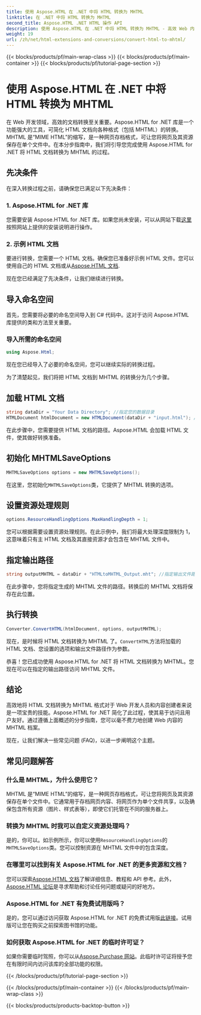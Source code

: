 ```yaml
---
title: 使用 Aspose.HTML 在 .NET 中将 HTML 转换为 MHTML
linktitle: 在 .NET 中将 HTML 转换为 MHTML
second_title: Aspose.HTML .NET HTML 操作 API
description: 使用 Aspose.HTML 在 .NET 中将 HTML 转换为 MHTML - 高效 Web 内容存档的分步指南。了解如何使用 Aspose.HTML for .NET 创建 MHTML 存档。
weight: 19
url: /zh/net/html-extensions-and-conversions/convert-html-to-mhtml/
---
```


{{< blocks/products/pf/main-wrap-class >}}
{{< blocks/products/pf/main-container >}}
{{< blocks/products/pf/tutorial-page-section >}}

# 使用 Aspose.HTML 在 .NET 中将 HTML 转换为 MHTML


在 Web 开发领域，高效的文档转换至关重要。Aspose.HTML for .NET 库是一个功能强大的工具，可简化 HTML 文档向各种格式（包括 MHTML）的转换。MHTML 是“MIME HTML”的缩写，是一种网页存档格式，可让您将网页及其资源保存在单个文件中。在本分步指南中，我们将引导您完成使用 Aspose.HTML for .NET 将 HTML 文档转换为 MHTML 的过程。

## 先决条件

在深入转换过程之前，请确保您已满足以下先决条件：

### 1. Aspose.HTML for .NET 库

您需要安装 Aspose.HTML for .NET 库。如果您尚未安装，可以从网站下载[这里](https://releases.aspose.com/html/net/)按照网站上提供的安装说明进行操作。

### 2. 示例 HTML 文档

要进行转换，您需要一个 HTML 文档。确保您已准备好示例 HTML 文件。您可以使用自己的 HTML 文档或从[Aspose.HTML 文档](https://reference.aspose.com/html/net/).

现在您已经满足了先决条件，让我们继续进行转换。

## 导入命名空间

首先，您需要将必要的命名空间导入到 C# 代码中。这对于访问 Aspose.HTML 库提供的类和方法至关重要。

### 导入所需的命名空间

```csharp
using Aspose.Html;
```

现在您已经导入了必要的命名空间，您可以继续实际的转换过程。

为了清楚起见，我们将把 HTML 文档到 MHTML 的转换分为几个步骤。

## 加载 HTML 文档

```csharp
string dataDir = "Your Data Directory"; //指定您的数据目录
HTMLDocument htmlDocument = new HTMLDocument(dataDir + "input.html"); //加载 HTML 文档
```

在此步骤中，您需要提供 HTML 文档的路径。Aspose.HTML 会加载 HTML 文件，使其做好转换准备。

## 初始化 MHTMLSaveOptions

```csharp
MHTMLSaveOptions options = new MHTMLSaveOptions();
```

在这里，您初始化`MHTMLSaveOptions`类，它提供了 MHTML 转换的选项。

## 设置资源处理规则

```csharp
options.ResourceHandlingOptions.MaxHandlingDepth = 1;
```

您可以根据需要设置资源处理规则。在此示例中，我们将最大处理深度限制为 1，这意味着只有主 HTML 文档及其直接资源才会包含在 MHTML 文件中。

## 指定输出路径

```csharp
string outputMHTML = dataDir + "HTMLtoMHTML_Output.mht"; //指定输出文件路径
```

在此步骤中，您将指定生成的 MHTML 文件的路径。转换后的 MHTML 文档将保存在此位置。

## 执行转换

```csharp
Converter.ConvertHTML(htmlDocument, options, outputMHTML);
```

现在，是时候将 HTML 文档转换为 MHTML 了。`ConvertHTML`方法将加载的 HTML 文档、您设置的选项和输出文件路径作为参数。

恭喜！您已成功使用 Aspose.HTML for .NET 将 HTML 文档转换为 MHTML。您现在可以在指定的输出路径访问 MHTML 文件。

## 结论

高效地将 HTML 文档转换为 MHTML 格式对于 Web 开发人员和内容创建者来说是一项宝贵的技能。Aspose.HTML for .NET 简化了此过程，使其易于访问且用户友好。通过遵循上面概述的分步指南，您可以毫不费力地创建 Web 内容的 MHTML 档案。

现在，让我们解决一些常见问题 (FAQ)，以进一步阐明这个主题。

## 常见问题解答

### 什么是 MHTML，为什么使用它？

MHTML 是“MIME HTML”的缩写，是一种网页存档格式，可让您将网页及其资源保存在单个文件中。它通常用于存档网页内容、将网页作为单个文件共享，以及确保包含所有资源（图片、样式表等），即使它们托管在不同的服务器上。

### 转换为 MHTML 时我可以自定义资源处理吗？

是的，你可以。如示例所示，你可以使用`ResourceHandlingOptions`的`MHTMLSaveOptions`类。您可以控制资源在 MHTML 文件中的包含深度。

### 在哪里可以找到有关 Aspose.HTML for .NET 的更多资源和文档？

您可以探索[Aspose.HTML 文档](https://reference.aspose.com/html/net/)了解详细信息、教程和 API 参考。此外，[Aspose.HTML 论坛](https://forum.aspose.com/)是寻求帮助和讨论任何问题或疑问的好地方。

### Aspose.HTML for .NET 有免费试用版吗？

是的，您可以通过访问获取 Aspose.HTML for .NET 的免费试用版[此链接](https://releases.aspose.com/)。试用版可让您在购买之前探索图书馆的功能。

### 如何获取 Aspose.HTML for .NET 的临时许可证？

如果你需要临时驾照，你可以从[Aspose.Purchase 网站](https://purchase.aspose.com/temporary-license/)。此临时许可证将授予您在有限时间内访问该库的全部功能的权限。


{{< /blocks/products/pf/tutorial-page-section >}}

{{< /blocks/products/pf/main-container >}}
{{< /blocks/products/pf/main-wrap-class >}}

{{< blocks/products/products-backtop-button >}}

